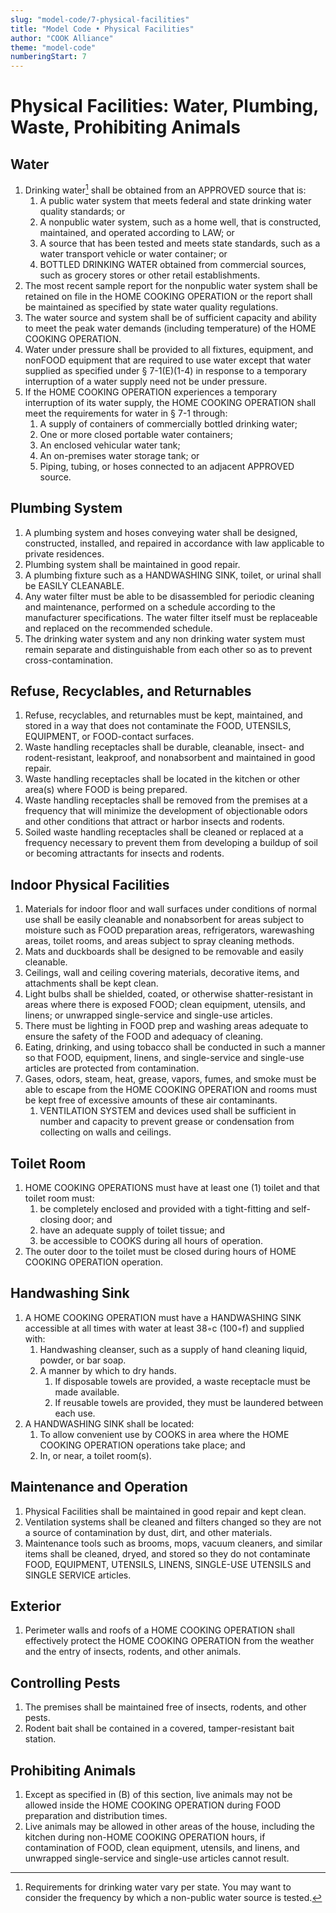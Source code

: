 ```yaml
---
slug: "model-code/7-physical-facilities"
title: "Model Code • Physical Facilities"
author: "COOK Alliance"
theme: "model-code"
numberingStart: 7
---
```


# Physical Facilities: Water, Plumbing, Waste, Prohibiting Animals


## Water

1. Drinking water[^1] shall be obtained from an APPROVED source that is:
    1. A public water system that meets federal and state drinking water quality standards; or
    2. A nonpublic water system, such as a home well, that is constructed, maintained, and operated according to LAW; or
    3. A source that has been tested and meets state standards, such as a water transport vehicle or water container; or
    4. BOTTLED DRINKING WATER obtained from commercial sources, such as grocery stores or other retail establishments.
2. The most recent sample report for the nonpublic water system shall be retained on file in the HOME COOKING OPERATION or the report shall be maintained as specified by state water quality regulations.
3. The water source and system shall be of sufficient capacity and ability to meet the peak water demands (including temperature) of the HOME COOKING OPERATION.
4. Water under pressure shall be provided to all fixtures, equipment, and nonFOOD equipment that are required to use water except that water supplied as specified under § 7-1(E)(1-4) in response to a temporary interruption of a water supply need not be under pressure.
5. If the HOME COOKING OPERATION experiences a temporary interruption of its water supply,  the HOME COOKING OPERATION shall meet the requirements for water in § 7-1 through:
    1. A supply of containers of commercially bottled drinking water;
    2. One or more closed portable water containers; 
    3. An enclosed vehicular water tank;
    4. An on-premises water storage tank; or
    5. Piping, tubing, or hoses connected to an adjacent APPROVED source.


## Plumbing System

1. A plumbing system and hoses conveying water shall be designed, constructed, installed, and repaired in accordance with law applicable to private residences.
2. Plumbing system shall be maintained in good repair.
3. A plumbing fixture such as a HANDWASHING SINK, toilet, or urinal shall be EASILY CLEANABLE.
4. Any water filter must be able to be disassembled for periodic cleaning and maintenance, performed on a schedule according to the manufacturer specifications. The water filter itself must be replaceable and replaced on the recommended schedule. 
5. The drinking water system and any non drinking water system must remain separate and distinguishable from each other so as to prevent cross-contamination.


## Refuse, Recyclables, and Returnables

1. Refuse, recyclables, and returnables must be kept, maintained, and stored in a way that does not contaminate the FOOD, UTENSILS, EQUIPMENT, or FOOD-contact surfaces.
2. Waste handling receptacles shall be durable, cleanable, insect- and rodent-resistant, leakproof, and nonabsorbent and maintained in good repair. 
3. Waste handling receptacles shall be located in the kitchen or other area(s) where FOOD is being prepared.
4. Waste handling receptacles shall be removed from the premises at a frequency that will minimize the development of objectionable odors and other conditions that attract or harbor insects and rodents.
5. Soiled waste handling receptacles shall be cleaned or replaced at a frequency necessary to prevent them from developing a buildup of soil or becoming attractants for insects and rodents.


## Indoor Physical Facilities

1. Materials for indoor floor and wall surfaces under conditions of normal use shall be easily cleanable and nonabsorbent for areas subject to moisture such as FOOD preparation areas, refrigerators, warewashing areas, toilet rooms, and areas subject to spray cleaning methods.
2. Mats and duckboards shall be designed to be removable and easily cleanable.
3. Ceilings, wall and ceiling covering materials, decorative items, and attachments shall be kept clean.
4. Light bulbs shall be shielded, coated, or otherwise shatter-resistant in areas where there is exposed FOOD; clean equipment, utensils, and linens; or unwrapped single-service and single-use articles.
5. There must be lighting in FOOD prep and washing areas adequate to ensure the safety of the FOOD and adequacy of cleaning.
6. Eating, drinking, and using tobacco shall be conducted in such a manner so that FOOD, equipment, linens, and single-service and single-use articles are protected from contamination.
7. Gases, odors, steam, heat, grease, vapors, fumes, and smoke must be able to escape from the HOME COOKING OPERATION and rooms must be kept free of excessive amounts of these air contaminants.
    1. VENTILATION SYSTEM and devices used shall be sufficient in number and capacity to prevent grease or condensation from collecting on walls and ceilings.


## Toilet Room

1. HOME COOKING OPERATIONS must have at least one (1) toilet and that toilet room must: 
    1. be completely enclosed and provided with a tight-fitting and self-closing door; and
    2. have an adequate supply of toilet tissue; and
    3. be accessible to COOKS during all hours of operation.
2. The outer door to the toilet must be closed during hours of HOME COOKING OPERATION operation.


## Handwashing Sink

1. A HOME COOKING OPERATION must have a HANDWASHING SINK accessible at all times with water at least  38◦c (100◦f) and supplied with:
    1. Handwashing cleanser, such as a supply of hand cleaning liquid, powder, or bar soap.
    2. A manner by which to dry hands.
        1. If disposable towels are provided, a waste receptacle must be made available.
        2. If reusable towels are provided, they must be laundered between each use.
2. A HANDWASHING SINK shall be located:
    1. To allow convenient use by COOKS in area where the HOME COOKING OPERATION operations take place; and
    2. In, or near, a toilet room(s).


## Maintenance and Operation

1. Physical Facilities shall be maintained in good repair and kept clean.
2. Ventilation systems shall be cleaned and filters changed so they are not a source of contamination by dust, dirt, and other materials.
3. Maintenance tools such as brooms, mops, vacuum cleaners, and similar items shall be cleaned, dryed, and stored so they do not contaminate FOOD, EQUIPMENT, UTENSILS, LINENS, SINGLE-USE UTENSILS and SINGLE SERVICE articles.


## Exterior

1. Perimeter walls and roofs of a HOME COOKING OPERATION shall effectively protect the HOME COOKING OPERATION from the weather and the entry of insects, rodents, and other animals.


## Controlling Pests

1. The premises shall be maintained free of insects, rodents, and other pests.
2. Rodent bait shall be contained in a covered, tamper-resistant bait station.


## Prohibiting Animals

1. Except as specified in (B) of this section, live animals may not be allowed inside the HOME COOKING OPERATION during FOOD preparation and distribution times. 
2. Live animals may be allowed in other areas of the house, including the kitchen during non-HOME COOKING OPERATION hours, if contamination of FOOD, clean equipment, utensils, and linens, and unwrapped single-service and single-use articles cannot result.

[^1]: Requirements for drinking water vary per state. You may want to consider the frequency by which a non-public water source is tested.

